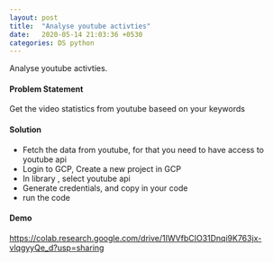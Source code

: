 ```yaml
---
layout: post
title:  "Analyse youtube activties"
date:   2020-05-14 21:03:36 +0530
categories: DS python
---
```

Analyse  youtube activties.

#### Problem Statement
Get the video statistics from youtube baseed on your keywords
#### Solution
- Fetch the data from youtube, for that you need to have access to youtube api
- Login to GCP, Create a new project in GCP
- In library , select youtube api 
- Generate credentials, and copy in your code
- run the code 

#### Demo
https://colab.research.google.com/drive/1IWVfbCIO31Dnqi9K763jx-vlqgyyQe_d?usp=sharing



